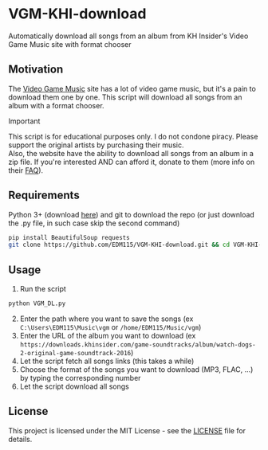 # VGM-KHI-download
Automatically download all songs from an album from KH Insider's Video Game Music site with format chooser

## Motivation
The [Video Game Music](https://downloads.khinsider.com/) site has a lot of video game music, but it's a pain to download them one by one. This script will download all songs from an album with a format chooser.

> [!IMPORTANT]  
> This script is for educational purposes only. I do not condone piracy. Please support the original artists by purchasing their music.  
> Also, the website have the ability to download all songs from an album in a zip file. If you're interested AND can afford it, donate to them (more info on their [FAQ](https://downloads.khinsider.com/faq)).

## Requirements
Python 3+ (download [here](https://www.python.org/downloads/)) and git to download the repo (or just download the .py file, in such case skip the second command)  
```bash
pip install BeautifulSoup requests
git clone https://github.com/EDM115/VGM-KHI-download.git && cd VGM-KHI-download
```

## Usage
1. Run the script  
```bash
python VGM_DL.py
```
2. Enter the path where you want to save the songs (ex `C:\Users\EDM115\Music\vgm` or `/home/EDM115/Music/vgm`)
3. Enter the URL of the album you want to download (ex `https://downloads.khinsider.com/game-soundtracks/album/watch-dogs-2-original-game-soundtrack-2016`)
4. Let the script fetch all songs links (this takes a while)
5. Choose the format of the songs you want to download (MP3, FLAC, ...) by typing the corresponding number
6. Let the script download all songs

## License
This project is licensed under the MIT License - see the [LICENSE](./LICENSE) file for details.
